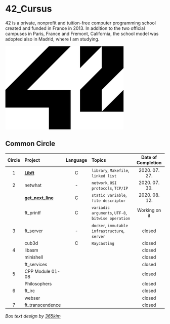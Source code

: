 # 42_Cursus
42 is a private, nonprofit and tuition-free computer programming school created and funded in France in 2013. In addition to the two official campuses in Paris, France and Fremont, California, the school model was adopted also in Madrid, where I am studying.

![42 Logo](./42Logo.png)

## Common Circle
| Circle | Project | Language | Topics | Date of Completion |
|:---:|:---|:---:|:---|:---:|
| 1 | [__Libft__](./1_libft) | C | `library`, `Makefile`, `linked list` | 2020. 07. 27. |
| 2 | netwhat | - | `network`, `OSI protocols`, `TCP/IP` | 2020. 07. 30. |
|   | [__get_next_line__](./2_get_next_line) | C | `static variable`, `file descriptor` | 2020. 08. 12. |
|   | ft_printf | C | `variadic arguments`, `UTF-8`, `bitwise operation` | Working on it |
| 3 | ft_server | - | `docker`, `immutable infrastructure`, `server` | closed |
|   | cub3d | C | `Raycasting` | closed |
| 4 | libasm |  |  | closed |
|   | minishell |  |  | closed |
|   | ft_services |  |  | closed |
| 5 | CPP Module 01-08 |  |  | closed |
|   | Philosophers |  |  | closed |
| 6 | ft_irc |  |  | closed |
|   | webser |  |  | closed |
| 7 | ft_transcendence |  |  | closed |

*Box text design by [365kim](https://github.com/365kim)*
